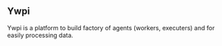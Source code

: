 Ywpi
----

Ywpi is a platform to build factory of agents (workers, executers) and for easily processing data.
